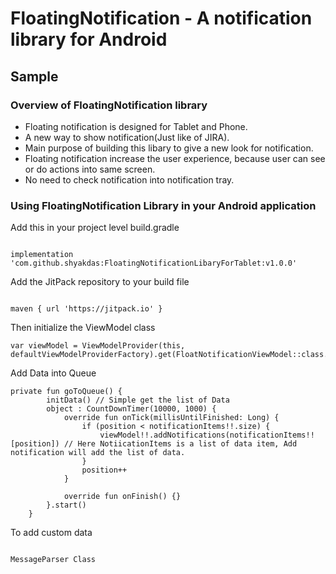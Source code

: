 # FloatingNotification - A notification library for Android

## Sample


### Overview of FloatingNotification library
* Floating notification is designed for Tablet and Phone.
* A new way to show notification(Just like of JIRA).
* Main purpose of building this libary to give a new look for notification.
* Floating notification increase the user experience, because user can see or do actions into same screen.
* No need to check notification into notification tray.

### Using FloatingNotification Library in your Android application

Add this in your project level build.gradle
```

implementation 'com.github.shyakdas:FloatingNotificationLibaryForTablet:v1.0.0'

```

Add the JitPack repository to your build file
```

maven { url 'https://jitpack.io' }

```
Then initialize the ViewModel class

```
var viewModel = ViewModelProvider(this, defaultViewModelProviderFactory).get(FloatNotificationViewModel::class.java)
```

Add Data into Queue

```
private fun goToQueue() {
        initData() // Simple get the list of Data
        object : CountDownTimer(10000, 1000) {
            override fun onTick(millisUntilFinished: Long) {
                if (position < notificationItems!!.size) {
                    viewModel!!.addNotifications(notificationItems!![position]) // Here NotiicationItems is a list of data item, Add notification will add the list of data.
                }
                position++
            }

            override fun onFinish() {}
        }.start()
    }
```

To add custom data

```

MessageParser Class

```
